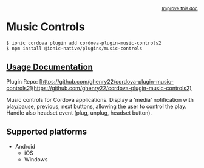 <a style="float:right;font-size:12px;" href="http://github.com/danielsogl/awesome-cordova-plugins/edit/master/src/@awesome-cordova-plugins/plugins/music-controls/index.ts#L28">
  Improve this doc
</a>

# Music Controls

```
$ ionic cordova plugin add cordova-plugin-music-controls2
$ npm install @ionic-native/plugins/music-controls
```

## [Usage Documentation](https://ionicframework.com/docs/native/music-controls/)

Plugin Repo: [https://github.com/ghenry22/cordova-plugin-music-controls2](https://github.com/ghenry22/cordova-plugin-music-controls2)

Music controls for Cordova applications.
Display a 'media' notification with play/pause, previous, next buttons, allowing the user to control the play.
Handle also headset event (plug, unplug, headset button).

## Supported platforms

- Android
  - iOS
  - Windows
